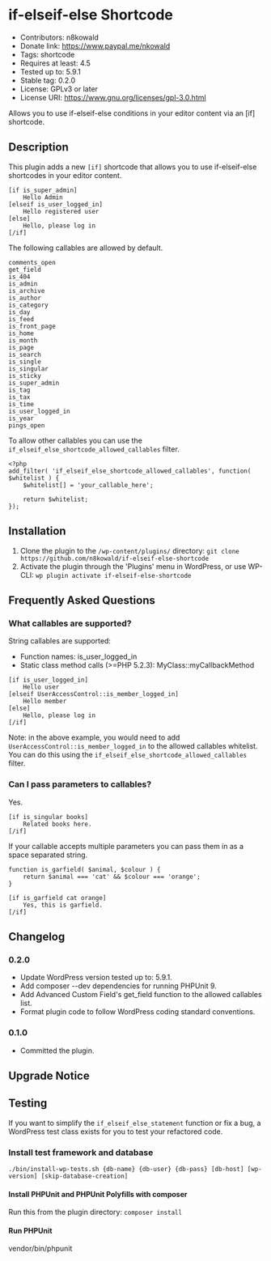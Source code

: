 # if-elseif-else Shortcode
* Contributors: n8kowald
* Donate link: https://www.paypal.me/nkowald
* Tags: shortcode
* Requires at least: 4.5
* Tested up to: 5.9.1
* Stable tag: 0.2.0
* License: GPLv3 or later
* License URI: https://www.gnu.org/licenses/gpl-3.0.html

Allows you to use if-elseif-else conditions in your editor content via an [if] shortcode.

## Description
This plugin adds a new `[if]` shortcode that allows you to use if-elseif-else shortcodes in your editor content.

```
[if is_super_admin]
    Hello Admin
[elseif is_user_logged_in]
    Hello registered user
[else]
    Hello, please log in
[/if]
```

The following callables are allowed by default.
```
comments_open
get_field
is_404
is_admin
is_archive
is_author
is_category
is_day
is_feed
is_front_page
is_home
is_month
is_page
is_search
is_single
is_singular
is_sticky
is_super_admin
is_tag
is_tax
is_time
is_user_logged_in
is_year
pings_open
```

To allow other callables you can use the `if_elseif_else_shortcode_allowed_callables` filter.

```
<?php
add_filter( 'if_elseif_else_shortcode_allowed_callables', function( $whitelist ) {
	$whitelist[] = 'your_callable_here';

	return $whitelist;
});
```

## Installation

1. Clone the plugin to the `/wp-content/plugins/` directory: `git clone https://github.com/n8kowald/if-elseif-else-shortcode
`
2. Activate the plugin through the 'Plugins' menu in WordPress, or use WP-CLI: `wp plugin activate if-elseif-else-shortcode`

## Frequently Asked Questions

### What callables are supported?

String callables are supported:
* Function names: is_user_logged_in
* Static class method calls (>=PHP 5.2.3): MyClass::myCallbackMethod

```
[if is_user_logged_in]
    Hello user
[elseif UserAccessControl::is_member_logged_in]
    Hello member
[else]
    Hello, please log in
[/if]
```

Note: in the above example, you would need to add `UserAccessControl::is_member_logged_in` to the allowed callables whitelist.
You can do this using the `if_elseif_else_shortcode_allowed_callables` filter.

### Can I pass parameters to callables?
Yes.

```
[if is_singular books]
	Related books here.
[/if]
```

If your callable accepts multiple parameters you can pass them in as a space separated string.
```
function is_garfield( $animal, $colour ) {
	return $animal === 'cat' && $colour === 'orange';
}

[if is_garfield cat orange]
	Yes, this is garfield.
[/if]
```

## Changelog

### 0.2.0
* Update WordPress version tested up to: 5.9.1.
* Add composer --dev dependencies for running PHPUnit 9.
* Add Advanced Custom Field's get_field function to the allowed callables list.
* Format plugin code to follow WordPress coding standard conventions.

### 0.1.0
* Committed the plugin.

## Upgrade Notice

## Testing
If you want to simplify the `if_elseif_else_statement` function or fix a bug, a WordPress test class exists for you to test your refactored code.

### Install test framework and database
`./bin/install-wp-tests.sh {db-name} {db-user} {db-pass} [db-host] [wp-version] [skip-database-creation]`

#### Install PHPUnit and PHPUnit Polyfills with composer
Run this from the plugin directory: `composer install`

#### Run PHPUnit
vendor/bin/phpunit
